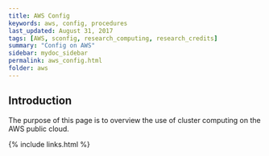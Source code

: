 ```yaml
---
title: AWS Config
keywords: aws, config, procedures
last_updated: August 31, 2017
tags: [AWS, sconfig, research_computing, research_credits]
summary: "Config on AWS"
sidebar: mydoc_sidebar
permalink: aws_config.html
folder: aws
---
```


## Introduction

The purpose of this page is to overview the use of cluster computing on the AWS public cloud.




{% include links.html %}
